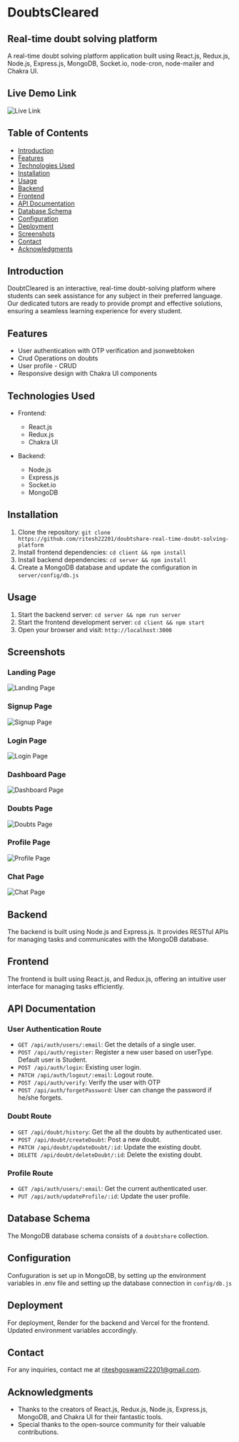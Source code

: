 # DoubtsCleared

## Real-time doubt solving platform

A real-time doubt solving platform application built using React.js, Redux.js, Node.js, Express.js, MongoDB, Socket.io, node-cron, node-mailer and Chakra UI.

## Live Demo Link

![Live Link](https://drive.google.com/file/d/1wqqV2yJbsP2_tSA6hvhZmMTbUpAx415C/view?usp=sharing)

## Table of Contents

- [Introduction](#introduction)
- [Features](#features)
- [Technologies Used](#technologies-used)
- [Installation](#installation)
- [Usage](#usage)
- [Backend](#backend)
- [Frontend](#frontend)
- [API Documentation](#api-documentation)
- [Database Schema](#database-schema)
- [Configuration](#configuration)
- [Deployment](#deployment)
- [Screenshots](#screenshots)
- [Contact](#contact)
- [Acknowledgments](#acknowledgments)

## Introduction

DoubtCleared is an interactive, real-time doubt-solving platform where students can seek assistance for any subject in their preferred language. Our dedicated tutors are ready to provide prompt and effective solutions, ensuring a seamless learning experience for every student.

## Features

- User authentication with OTP verification and jsonwebtoken
- Crud Operations on doubts
- User profile - CRUD
- Responsive design with Chakra UI components

## Technologies Used

- Frontend:
  - React.js
  - Redux.js
  - Chakra UI

- Backend:
  - Node.js
  - Express.js
  - Socket.io
  - MongoDB

## Installation

1. Clone the repository: `git clone https://github.com/ritesh22201/doubtshare-real-time-doubt-solving-platform`
3. Install frontend dependencies: `cd client && npm install`
4. Install backend dependencies: `cd server && npm install`
5. Create a MongoDB database and update the configuration in `server/config/db.js`

## Usage

1. Start the backend server: `cd server && npm run server`
2. Start the frontend development server: `cd client && npm start`
3. Open your browser and visit: `http://localhost:3000`

## Screenshots

### Landing Page 

![Landing Page](./client/src/Assets/Screenshots/Screenshot%20(894).png)

### Signup Page

![Signup Page](./client/src/Assets/Screenshots/Screenshot%20(895).png)

### Login Page

![Login Page](./client/src/Assets/Screenshots/Screenshot%20(896).png)

### Dashboard Page

![Dashboard Page](./client/src/Assets/Screenshots/Screenshot%20(897).png)

### Doubts Page

![Doubts Page](./client/src/Assets/Screenshots/Screenshot%20(898).png)

### Profile Page

![Profile Page](./client/src/Assets/Screenshots/Screenshot%20(899).png)

### Chat Page

![Chat Page](./client/src/Assets/Screenshots/Screenshot%20(900).png)

## Backend

The backend is built using Node.js and Express.js. It provides RESTful APIs for managing tasks and communicates with the MongoDB database.

## Frontend

The frontend is built using React.js, and Redux.js, offering an intuitive user interface for managing tasks efficiently.

## API Documentation

### User Authentication Route

- `GET /api/auth/users/:email`: Get the details of a single user.
- `POST /api/auth/register`: Register a new user based on userType. Default user is Student.
- `POST /api/auth/login`: Existing user login.
- `PATCH /api/auth/logout/:email`: Logout route.
- `POST /api/auth/verify`: Verify the user with OTP
- `POST /api/auth/forgetPassword`: User can change the password if he/she forgets.

### Doubt Route

- `GET /api/doubt/history`: Get the all the doubts by authenticated user.
- `POST /api/doubt/createDoubt`: Post a new doubt.
- `PATCH /api/doubt/updateDoubt/:id`: Update the existing doubt.
- `DELETE /api/doubt/deleteDoubt/:id`: Delete the existing doubt.

### Profile Route

- `GET /api/auth/users/:email`: Get the current authenticated user.
- `PUT /api/auth/updateProfile/:id`: Update the user profile.

## Database Schema

The MongoDB database schema consists of a `doubtshare` collection.

## Configuration

Confuguration is set up in MongoDB, by setting up the environment variables in .env file and setting up the database connection in `config/db.js`

## Deployment

For deployment, Render for the backend and Vercel for the frontend. Updated environment variables accordingly.

## Contact

For any inquiries, contact me at riteshgoswami22201@gmail.com.

## Acknowledgments

- Thanks to the creators of React.js, Redux.js, Node.js, Express.js, MongoDB, and Chakra UI for their fantastic tools.
- Special thanks to the open-source community for their valuable contributions.